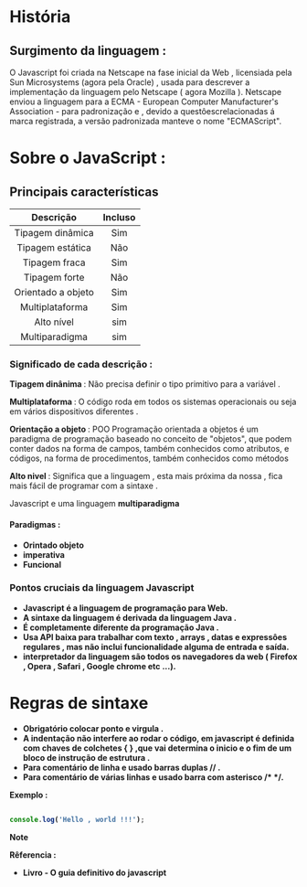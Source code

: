 
# História

## Surgimento da linguagem : 
<p> O Javascript foi criada na Netscape na fase inicial da Web , licensiada pela Sun Microsystems (agora pela Oracle) , usada para descrever a implementação da linguagem pelo Netscape ( agora Mozilla ). Netscape enviou a linguagem para a ECMA - European Computer Manufacturer's Association - para padronização e , devido a questôescrelacionadas á marca registrada, a versão padronizada manteve o nome "ECMAScript". </p>


# Sobre o JavaScript : 

## Principais características 

| Descrição | Incluso | 
|:--:|:--:|
|Tipagem dinâmica | Sim |
|Tipagem estática | Não | 
|Tipagem fraca | Sim |
|Tipagem forte | Não |
|Orientado a objeto | Sim |
|Multiplataforma | Sim |
|Alto nível | sim |
|Multiparadigma | sim |

### Significado de cada descrição : 

<strong> Tipagem dinânima </strong> : Não precisa definir o tipo primitivo para a variável . </p> 
<strong>Multiplataforma </strong> : O código roda em todos os sistemas operacionais ou seja em vários dispositivos diferentes . </p> 
<strong> Orientação a objeto </strong> : POO Programação orientada a objetos é um paradigma de programação baseado no conceito de "objetos", que podem conter dados na forma de campos, também conhecidos como atributos, e códigos, na forma de procedimentos, também conhecidos como métodos </p>
<strong> Alto nivel  </strong> : Significa que a linguagem , esta mais próxima da nossa , fica mais fácil de programar com a sintaxe .

<p>Javascript e uma linguagem <strong> multiparadigma </p>
</p>

#### Paradigmas :

* Orintado objeto
* imperativa 
* Funcional



### Pontos cruciais da linguagem Javascript

 * Javascript é a linguagem de programação para Web.
 * A sintaxe da linguagem é derivada da linguagem Java .
 * É completamente diferente da programação Java .
 * Usa API baixa para trabalhar com texto , arrays , datas e expressôes regulares , mas não inclui funcionalidade alguma de entrada e saída. 
 * interpretador da linguagem são todos os navegadores da web ( Firefox , Opera , Safari , Google chrome etc ...).

# Regras de sintaxe 

* Obrigatório colocar ponto e virgula .
* A indentação não interfere ao rodar o código, em javascript é definida com chaves de colchetes { } ,que vai determina o inicio e o fim de um bloco de instrução de estrutura .
* Para comentário de linha e usado barras duplas  // .
* Para comentário de várias linhas e usado barra com asterisco /* */. 



Exemplo :

```javascript

console.log('Hello , world !!!');

```

> [!NOTE]
> <strong>Rêferencia : </strong> 
> * Livro - O guia definitivo do javascript
